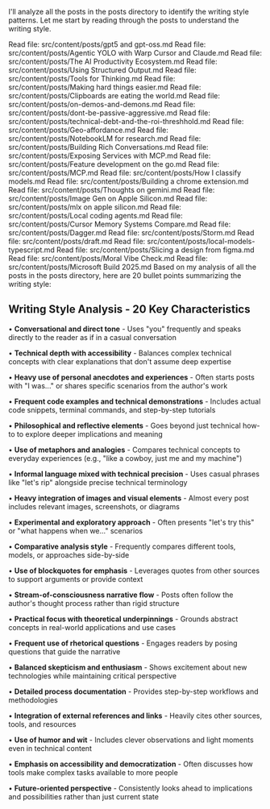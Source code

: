 I'll analyze all the posts in the posts directory to identify the writing style patterns. Let me start by reading through the posts to understand the writing style.

Read file: src/content/posts/gpt5 and gpt-oss.md
Read file: src/content/posts/Agentic YOLO with Warp Cursor and Claude.md
Read file: src/content/posts/The AI Productivity Ecosystem.md
Read file: src/content/posts/Using Structured Output.md
Read file: src/content/posts/Tools for Thinking.md
Read file: src/content/posts/Making hard things easier.md
Read file: src/content/posts/Clipboards are eating the world.md
Read file: src/content/posts/on-demos-and-demons.md
Read file: src/content/posts/dont-be-passive-aggressive.md
Read file: src/content/posts/technical-debt-and-the-roi-threshhold.md
Read file: src/content/posts/Geo-affordance.md
Read file: src/content/posts/NotebookLM for research.md
Read file: src/content/posts/Building Rich Conversations.md
Read file: src/content/posts/Exposing Services with MCP.md
Read file: src/content/posts/Feature development on the go.md
Read file: src/content/posts/MCP.md
Read file: src/content/posts/How I classify models.md
Read file: src/content/posts/Building a chrome extension.md
Read file: src/content/posts/Thoughts on gemini.md
Read file: src/content/posts/Image Gen on Apple Silicon.md
Read file: src/content/posts/mlx on apple silicon.md
Read file: src/content/posts/Local coding agents.md
Read file: src/content/posts/Cursor Memory Systems Compare.md
Read file: src/content/posts/Dagger.md
Read file: src/content/posts/Storm.md
Read file: src/content/posts/draft.md
Read file: src/content/posts/local-models-typescript.md
Read file: src/content/posts/Slicing a design from figma.md
Read file: src/content/posts/Moral Vibe Check.md
Read file: src/content/posts/Microsoft Build 2025.md
Based on my analysis of all the posts in the posts directory, here are 20 bullet points summarizing the writing style:

## Writing Style Analysis - 20 Key Characteristics

• **Conversational and direct tone** - Uses "you" frequently and speaks directly to the reader as if in a casual conversation

• **Technical depth with accessibility** - Balances complex technical concepts with clear explanations that don't assume deep expertise

• **Heavy use of personal anecdotes and experiences** - Often starts posts with "I was..." or shares specific scenarios from the author's work

• **Frequent code examples and technical demonstrations** - Includes actual code snippets, terminal commands, and step-by-step tutorials

• **Philosophical and reflective elements** - Goes beyond just technical how-to to explore deeper implications and meaning

• **Use of metaphors and analogies** - Compares technical concepts to everyday experiences (e.g., "like a cowboy, just me and my machine")

• **Informal language mixed with technical precision** - Uses casual phrases like "let's rip" alongside precise technical terminology

• **Heavy integration of images and visual elements** - Almost every post includes relevant images, screenshots, or diagrams

• **Experimental and exploratory approach** - Often presents "let's try this" or "what happens when we..." scenarios

• **Comparative analysis style** - Frequently compares different tools, models, or approaches side-by-side

• **Use of blockquotes for emphasis** - Leverages quotes from other sources to support arguments or provide context

• **Stream-of-consciousness narrative flow** - Posts often follow the author's thought process rather than rigid structure

• **Practical focus with theoretical underpinnings** - Grounds abstract concepts in real-world applications and use cases

• **Frequent use of rhetorical questions** - Engages readers by posing questions that guide the narrative

• **Balanced skepticism and enthusiasm** - Shows excitement about new technologies while maintaining critical perspective

• **Detailed process documentation** - Provides step-by-step workflows and methodologies

• **Integration of external references and links** - Heavily cites other sources, tools, and resources

• **Use of humor and wit** - Includes clever observations and light moments even in technical content

• **Emphasis on accessibility and democratization** - Often discusses how tools make complex tasks available to more people

• **Future-oriented perspective** - Consistently looks ahead to implications and possibilities rather than just current state